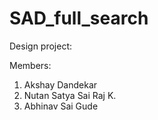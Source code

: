 # SAD_full_search
Design project:

Members: 
1. Akshay Dandekar
2. Nutan Satya Sai Raj K.
3. Abhinav Sai Gude
